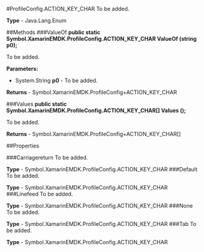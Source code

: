 #ProfileConfig.ACTION_KEY_CHAR
To be added.

**Type** - Java.Lang.Enum

##Methods
###ValueOf
**public static Symbol.XamarinEMDK.ProfileConfig.ACTION_KEY_CHAR ValueOf (string p0);**

To be added.

**Parameters:** 

* System.String **p0** - To be added.

**Returns** - Symbol.XamarinEMDK.ProfileConfig+ACTION_KEY_CHAR

###Values
**public static Symbol.XamarinEMDK.ProfileConfig.ACTION_KEY_CHAR[] Values ();**

To be added.


**Returns** - Symbol.XamarinEMDK.ProfileConfig+ACTION_KEY_CHAR[]

##Properties

###Carriagereturn
To be added.

**Type** - Symbol.XamarinEMDK.ProfileConfig.ACTION_KEY_CHAR
###Default
To be added.

**Type** - Symbol.XamarinEMDK.ProfileConfig.ACTION_KEY_CHAR
###Linefeed
To be added.

**Type** - Symbol.XamarinEMDK.ProfileConfig.ACTION_KEY_CHAR
###None
To be added.

**Type** - Symbol.XamarinEMDK.ProfileConfig.ACTION_KEY_CHAR
###Tab
To be added.

**Type** - Symbol.XamarinEMDK.ProfileConfig.ACTION_KEY_CHAR


